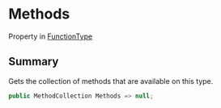 # Methods

Property in [FunctionType](/api/csharp/yarn.functiontype.md)

## Summary


Gets the collection of methods that are available on this type.


```csharp
public MethodCollection Methods => null;
```

